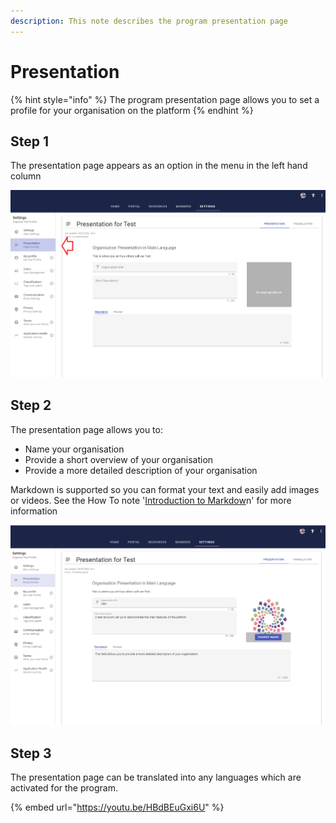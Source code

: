 ```yaml
---
description: This note describes the program presentation page
---
```


# Presentation

{% hint style="info" %}
The program presentation page allows you to set a profile for your organisation on the platform
{% endhint %}

## Step 1

The presentation page appears as an option in the menu in the left hand column

![](<../../.gitbook/assets/image (312).png>)

## Step 2

The presentation page allows you to:

* Name your organisation
* Provide a short overview of your organisation
* Provide a more detailed description of your organisation

Markdown is supported so you can format your text and easily add images or videos.  See the How To note '[Introduction to Markdow](../forms/introduction-to-markdown.md)n' for more information

![](<../../.gitbook/assets/image (299).png>)

## Step 3

The presentation page can be translated into any languages which are activated for the program.

{% embed url="https://youtu.be/HBdBEuGxi6U" %}
